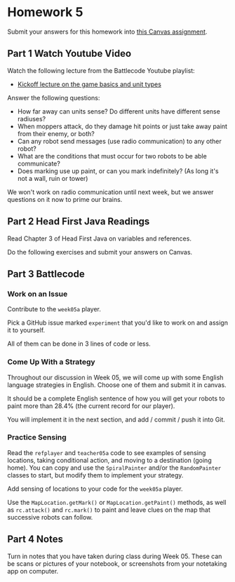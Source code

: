 # Homework 5

Submit your answers for this homework into [this Canvas assignment]().

## Part 1 Watch Youtube Video

Watch the following lecture from the Battlecode Youtube playlist:

* [Kickoff lecture on the game basics and unit types](https://www.youtube.com/watch?v=5HK0JJJrys4&list=PLzybaECz2FwQEhXKmVzqNSulM2Qn4kFaq&index=1)

Answer the following questions:

* How far away can units sense? Do different units have different sense radiuses?
* When moppers attack, do they damage hit points or just take away paint from their enemy, or both?
* Can any robot send messages (use radio communication) to any other robot?
* What are the conditions that must occur for two robots to be able communicate?
* Does marking use up paint, or can you mark indefinitely? (As long it's not a wall, ruin or tower)

We won't work on radio communication until next week, but we answer questions on it now to prime our brains.

## Part 2 Head First Java Readings

Read Chapter 3 of Head First Java on variables and references.

Do the following exercises and submit your answers on Canvas.

## Part 3 Battlecode

### Work on an Issue

Contribute to the `week05a` player. 

Pick a GitHub issue marked `experiment` that you'd like to work on and assign it to yourself. 

All of them can be done in 3 lines of code or less.

### Come Up With a Strategy

Throughout our discussion in Week 05, we will come up with some English language
strategies in English. Choose one of them and submit it in canvas.

It should be a complete English sentence of how you will get your robots to paint
more than 28.4% (the current record for our player).

You will implement it in the next section, and add / commit / push it into Git.

### Practice Sensing

Read the `refplayer` and `teacher05a` code to see examples of sensing locations, taking conditional action,
and moving to a destination (going home). You can copy and use the `SpiralPainter` and/or the `RandomPainter` classes to
start, but modify them to implement your strategy.

Add sensing of locations to your code for the `week05a` player.

Use the `MapLocation.getMark()` or `MapLocation.getPaint()` methods, as well as `rc.attack()` and `rc.mark()`
to paint and leave clues on the map that successive robots can follow.

## Part 4 Notes

Turn in notes that you have taken during class during Week 05.
These can be scans or pictures of your notebook, or screenshots from your notetaking app on computer.
